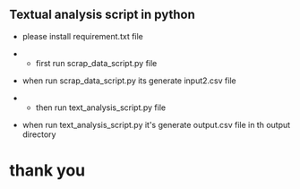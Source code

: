 ## Textual analysis script in python 

- please install requirement.txt file 


- - first run scrap_data_script.py file 

- when run scrap_data_script.py its generate input2.csv file

- - then run text_analysis_script.py file

- when run text_analysis_script.py it's generate output.csv file in th output directory


# thank you 